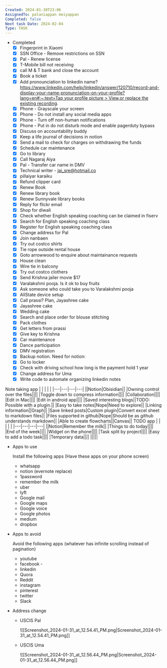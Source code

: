 ```yaml
---
Created: 2024-01-30T23:06
AssignedTo: palaniappan meiyappan
Completed: false
Next task Date: 2024-02-04
Type: TASK
---
```

  
- Completed
    - [x] Fingerprint in Xiaomi
    - [x] SSN Office - Remove restrictions on SSN
    - [x] Pal - Renew license
    - [x] T-Mobile bill not receiving
    - [x] call M & T bank and close the account
    - [x] Book a ticket
    - [x] Add pronounciation to linkedin name? [https://www.linkedin.com/help/linkedin/answer/120710/record-and-display-your-name-pronunciation-on-your-profile?lang=en#:~:text=Tap your profile picture > View,or replace the existing recording](https://www.linkedin.com/help/linkedin/answer/120710/record-and-display-your-name-pronunciation-on-your-profile?lang=en#:~:text=Tap%20your%20profile%20picture%20%3E%20View,or%20replace%20the%20existing%20recording).
    - [x] Phone - Grayscale your screen
    - [x] Phone - Do not install any social media apps
    - [x] Phone - Turn off non-human notifications
    - [x] Phone - Put in do not disturb mode and enable pagerduty bypass
    - [x] Discuss on accountability buddy
    - [x] Keep a life journal of decisions in notion
    - [x] Send a mail to check for charges on withdrawing the funds
    - [x] Schedule car maintenance
    - [x] Go to library
    - [x] Call Nagaraj Aiya
    - [x] Pal - Transfer car name in DMV
    - [x] Technical writer - jai_sre@hotmail.co
    - [x] pillaiyar karaiku
    - [x] Refund clipper card
    - [x] Renew Book
    - [x] Renew library book
    - [x] Renew Sunnyvale library books
    - [x] Reply for flickr email
    - [x] Shop for diwali
    - [x] Check whether English speaking coaching can be claimed in fiserv
    - [x] Search for English speaking coaching class
    - [x] Register for English speaking coaching class
    - [x] Change address for Pal
    - [x] Join nanbaen
    - [x] Try out costco shirts
    - [x] Tie rope outside rental house
    - [x] Goto arrowwood to enquire about maintainance requests
    - [x] House clean
    - [x] Wire tie in balcony
    - [x] Try out costco clothers
    - [x] Send Krishna jailer movie $17
    - [x] Varalakshmi pooja. Is it ok to buy fruits
    - [x] Ask someone who could take you to Varalakshmi pooja
    - [x] AllState device setup
    - [x] Call prassi? Plan, Jayashree cake
    - [x] Jayashree cake
    - [x] Wedding cake
    - [x] Search and place order for blouse stitching
    - [x] Pack clothes
    - [x] Get letters from prassi
    - [x] Give key to Krishna
    - [x] Car maintenance
    - [x] Dance participation
    - [x] DMV registration
    - [x] Backup notion. Need for notion:
    - [x] Go to locker
    - [x] Check with driving school how long is the payment hold 1 year
    - [x] Change address for Uma
    - [x] Write code to automate organizing linkedin notes
  
Note taking app
|   |   |   |   |
|---|---|---|---|
||Notion|Obisidian||
|Owning control over the files||||
|Toggle down to compress information||||
|Collaboration||||
|Edit in Mac||||
|Edit in android app||||
|Saved interesting blogs||TODO: Possible with a plugin.||
|Easy to take notes|Nope|Need to explore||
|Linking information||Graph||
|Save linked posts|Custom plugin|Convert excel sheet to markdown files||
|Files supported in github|Nope|Should be as github understands markdown||
|Able to create flowcharts||Canvas||
TODO app
|   |   |   |   |
|---|---|---|---|
||Notion|Remember the milk||
|Things to do today||||
|End of the week||||
|Widget on the phone||||
|Task split by project||||
|Easy to add a todo task||||
|Temporary data||||
|||||
  
  
- Apps to use
    
    Install the following apps (Have these apps on your phone screen)
    
    - whatsapp
    - notion (evernote replace)
    - 1password
    - remember the milk
    - uber
    - lyft
    - Google mail
    - Google maps
    - Google voice
    - Google photos
    - medium
    - dropbox
- Apps to avoid
    
    Avoid the following apps (whatever has infinite scrolling instead of pagination)
    
    - youtube
    - facebook -
    - linkedin
    - Quora
    - Reddit
    - instagram
    - pinterest
    - twitter
    - Slack
- Address change
    - USCIS Pal
        
        ![[Screenshot_2024-01-31_at_12.54.41_PM.png|Screenshot_2024-01-31_at_12.54.41_PM.png]]
        
    - USCIS Uma
        
        ![[Screenshot_2024-01-31_at_12.56.44_PM.png|Screenshot_2024-01-31_at_12.56.44_PM.png]]